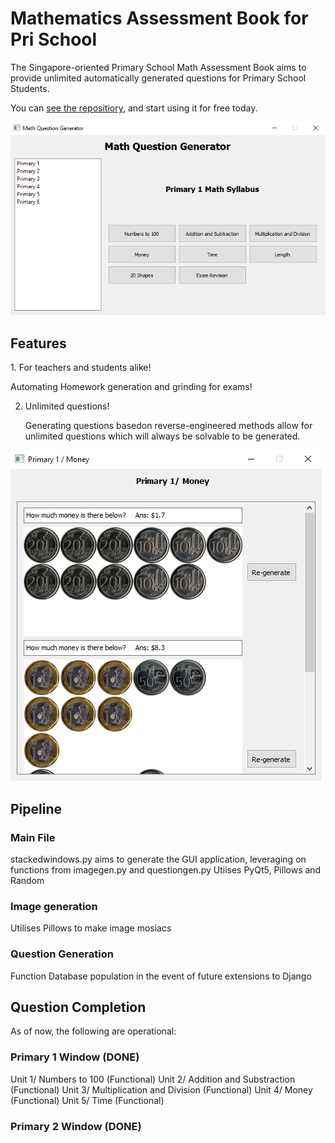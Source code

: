 <h1> Mathematics Assessment Book for Pri School </h1>
The Singapore-oriented Primary School Math Assessment Book aims to provide unlimited automatically generated questions for Primary School Students.


You can [see the repositiory](https://github.com/porkboi/math-assess-book), and start using it for free today.

![Thumbnail of Landing Page](img1.png)

<h2> Features </h2>
1. For teachers and students alike!

   Automating Homework generation and grinding for exams!

2. Unlimited questions!

   Generating questions basedon reverse-engineered methods allow for unlimited questions which will always be solvable to be generated.

![Thumbnail of Generation Page](img2.png)

<h2> Pipeline </h2>
<h3> Main File </h3>
stackedwindows.py aims to generate the GUI application, leveraging on functions from imagegen.py and questiongen.py
Utiises PyQt5, Pillows and Random

<h3> Image generation </h3>
Utilises Pillows to make image mosiacs

<h3> Question Generation </h3>
Function Database population in the event of future extensions to Django

<h2> Question Completion </h2>
As of now, the following are operational:

<h3> Primary 1 Window (DONE) </h3>

Unit 1/ Numbers to 100 (Functional)
Unit 2/ Addition and Substraction (Functional)
Unit 3/ Multiplication and Division (Functional)
Unit 4/ Money (Functional)
Unit 5/ Time (Functional)

<h3> Primary 2 Window (DONE) </h3>
